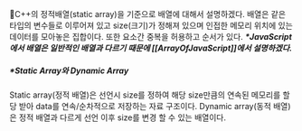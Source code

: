 C++의 정적배열(static array)을 기준으로 배열에 대해서 설명하겠다. 
배열은 같은 타입의 변수들로 이루어져 있고 size(크기)가 정해져 있으며 인접한 메모리 위치에 있는 데이터를 모아놓은 집합이다. 또한 요소간 중복을 허용하고 순서가 있다. 
***\*JavaScript에서 배열은 일반적인 배열과 다르기 때문에 [[ArrayOfJavaScript]]에서 설명하겠다.***
##### \*Static Array와 Dynamic Array
Static array(정적 배열)은 선언시 size를 정하여 해당 size만큼의 연속된 메모리를 할당 받아 data를 연속/순차적으로 저장하는 자료 구조이다.
Dynamic array(동적 배열)은 정적 배열과 다르게 선언 이후 size를 변경 할 수 있는 배열이다.